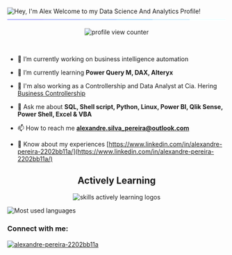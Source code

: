 <img src="https://readme-typing-svg.demolab.com?font=Operator+Mono&size=37&duration=2800&pause=2000&color=FAFAFA&center=true&vCenter=true&width=940&height=50&lines=I'm Alex,+Welcome+to+My+data Science+Profile!" 
  align="middle" alt="Hey, I'm Alex Welcome to my Data Science And Analytics Profile!">
<img  src="assets/borderseperator.gif">


<p align="center">
    <img src="https://komarev.com/ghpvc/?username=pereira-alexandre&color=0079fa&style=flat-square&label=PROFILE+VIEWS" alt="profile view counter">
</p> <br>

- 🔭 I’m currently working on business intelligence automation

- 🌱 I’m currently learning **Power Query M, DAX, Alteryx**

- 👯 I'm also working as a Controllership and Data Analyst at Cia. Hering [Business Controllership](https://www.hering.com.br/)

- 💬 Ask me about **SQL, Shell script, Python, Linux, Power BI, Qlik Sense, Power Shell, Excel & VBA**

- 📫 How to reach me **alexandre.silva_pereira@outlook.com**

- 📄 Know about my experiences [https://www.linkedin.com/in/alexandre-pereira-2202bb11a/](https://www.linkedin.com/in/alexandre-pereira-2202bb11a/)

<div align="center">
  <h2> <strong> Actively Learning </strong></h2>
  <img src="https://skillicons.dev/icons?i=powershell,bash,git,linux,py,selenium,html,figma,gcp,mysql" alt="skills actively learning logos"> <br> 
</div>


<img src="https://github-readme-stats2-olive.vercel.app/api/top-langs/?username=pereira-alexandre&langs_count=6&card_width=900&bg_color=000000&text_color=0079fa&hide_border=true&layout=compact" alt="Most used languages" /> <br>

<h3 align="left">Connect with me:</h3>
<p align="left">
<a href="https://linkedin.com/in/alexandre-pereira-2202bb11a" target="blank"><img align="center" src="https://raw.githubusercontent.com/rahuldkjain/github-profile-readme-generator/master/src/images/icons/Social/linked-in-alt.svg" alt="alexandre-pereira-2202bb11a" height="30" width="40" /></a>
</p>
